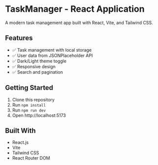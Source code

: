 # TaskManager - React Application

A modern task management app built with React, Vite, and Tailwind CSS.

## Features
- ✅ Task management with local storage
- ✅ User data from JSONPlaceholder API
- ✅ Dark/Light theme toggle
- ✅ Responsive design
- ✅ Search and pagination

## Getting Started
1. Clone this repository
2. Run `npm install`
3. Run `npm run dev`
4. Open http://localhost:5173

## Built With
- React.js
- Vite
- Tailwind CSS
- React Router DOM
